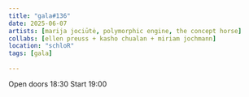 ```yaml
---
title: "gala#136"
date: 2025-06-07
artists: [marija jociūtė, polymorphic engine, the concept horse]
collabs: [ellen preuss + kasho chualan + miriam jochmann]
location: "schloR"
tags: [gala]
 
---
```


Open doors 18:30
Start 19:00

